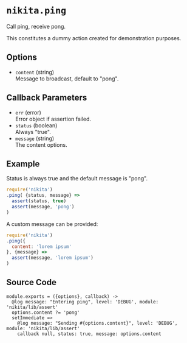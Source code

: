 
# `nikita.ping`

Call ping, receive pong.

This constitutes a dummy action created for demonstration purposes.

## Options

* `content` (string)   
  Message to broadcast, default to "pong".   

## Callback Parameters

*   `err` (error)   
    Error object if assertion failed.   
*   `status` (boolean)   
    Always "true".   
*   `message` (string)   
    The content options.   

## Example


Status is always true and the default message is "pong".

```js
require('nikita')
.ping( {status, message} =>
  assert(status, true)
  assert(message, 'pong')
)
```

A custom message can be provided:

```js
require('nikita')
.ping({
  content: 'lorem ipsum'
}, {message} => 
  assert(message, 'lorem ipsum')
)
```

## Source Code

    module.exports = ({options}, callback) ->
      @log message: "Entering ping", level: 'DEBUG', module: 'nikita/lib/assert'
      options.content ?= 'pong'
      setImmediate =>
        @log message: "Sending #{options.content}", level: 'DEBUG', module: 'nikita/lib/assert'
        callback null, status: true, message: options.content
